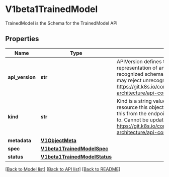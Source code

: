 # V1beta1TrainedModel

TrainedModel is the Schema for the TrainedModel API
## Properties
Name | Type | Description | Notes
------------ | ------------- | ------------- | -------------
**api_version** | **str** | APIVersion defines the versioned schema of this representation of an object. Servers should convert recognized schemas to the latest internal value, and may reject unrecognized values. More info: https://git.k8s.io/community/contributors/devel/sig-architecture/api-conventions.md#resources | [optional]
**kind** | **str** | Kind is a string value representing the REST resource this object represents. Servers may infer this from the endpoint the client submits requests to. Cannot be updated. In CamelCase. More info: https://git.k8s.io/community/contributors/devel/sig-architecture/api-conventions.md#types-kinds | [optional]
**metadata** | [**V1ObjectMeta**](https://github.com/kubernetes-client/python/blob/master/kubernetes/docs/V1ObjectMeta.md) |  | [optional]
**spec** | [**V1beta1TrainedModelSpec**](V1beta1TrainedModelSpec.md) |  | [optional]
**status** | [**V1beta1TrainedModelStatus**](V1beta1TrainedModelStatus.md) |  | [optional]

[[Back to Model list]](../README.md#documentation-for-models) [[Back to API list]](../README.md#documentation-for-api-endpoints) [[Back to README]](../README.md)


